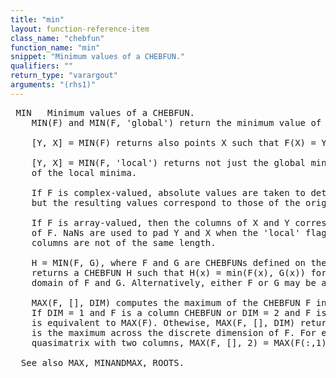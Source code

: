 ```yaml
---
title: "min"
layout: function-reference-item
class_name: "chebfun"
function_name: "min"
snippet: "Minimum values of a CHEBFUN."
qualifiers: ""
return_type: "varargout"
arguments: "(rhs1)"
---
```


<pre class="help-text"> MIN   Minimum values of a CHEBFUN.
    MIN(F) and MIN(F, 'global') return the minimum value of the CHEBFUN F.
 
    [Y, X] = MIN(F) returns also points X such that F(X) = Y.
 
    [Y, X] = MIN(F, 'local') returns not just the global minimum value but all
    of the local minima.
 
    If F is complex-valued, absolute values are taken to determine the minima,
    but the resulting values correspond to those of the original function.
 
    If F is array-valued, then the columns of X and Y correspond to the columns
    of F. NaNs are used to pad Y and X when the 'local' flag is used and the
    columns are not of the same length.
 
    H = MIN(F, G), where F and G are CHEBFUNs defined on the same domain,
    returns a CHEBFUN H such that H(x) = min(F(x), G(x)) for all x in the
    domain of F and G. Alternatively, either F or G may be a scalar.
 
    MAX(F, [], DIM) computes the maximum of the CHEBFUN F in the dimension DIM.
    If DIM = 1 and F is a column CHEBFUN or DIM = 2 and F is a row CHEBFUN, this
    is equivalent to MAX(F). Othewise, MAX(F, [], DIM) returns a CHEBFUN which
    is the maximum across the discrete dimension of F. For example, if F is a
    quasimatrix with two columns, MAX(F, [], 2) = MAX(F(:,1), F(:,2)).
 
  See also MAX, MINANDMAX, ROOTS.
</pre>